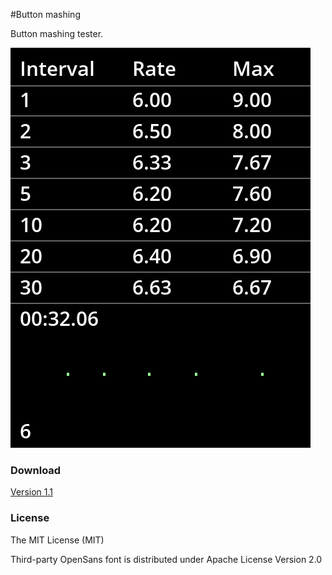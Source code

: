 
#Button mashing

Button mashing tester.

![alt tag](image.png)

### Download

[Version 1.1](https://github.com/qety1/mashing/releases/download/v1.1/ButtonMashing.zip)

### License

The MIT License (MIT)

Third-party OpenSans font is distributed under Apache License Version 2.0

